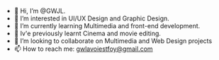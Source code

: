 - 👋 Hi, I’m @GWJL.
- 👀 I’m interested in UI/UX Design and Graphic Design.
- 🌱 I’m currently learning Multimedia and front-end development.
- 🌱 Iv'e previously learnt Cinema and movie editing.
- 💞️ I’m looking to collaborate on Multimedia and Web Design projects
- 📫 How to reach me: gwlavoiestfoy@gmail.com

<!---
GWJL/GWJL is a ✨ special ✨ repository because its `README.md` (this file) appears on your GitHub profile.
You can click the Preview link to take a look at your changes.
--->
